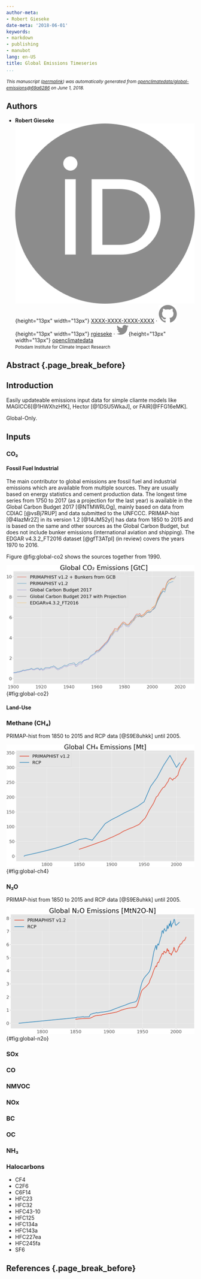 ```yaml
---
author-meta:
- Robert Gieseke
date-meta: '2018-06-01'
keywords:
- markdown
- publishing
- manubot
lang: en-US
title: Global Emissions Timeseries
...
```







<small><em>
This manuscript
([permalink](https://openclimatedata.github.io/global-emissions/v/69a6286e7e0d35c1769be6792c714a9f17e3f8eb/))
was automatically generated
from [openclimatedata/global-emissions@69a6286](https://github.com/openclimatedata/global-emissions/tree/69a6286e7e0d35c1769be6792c714a9f17e3f8eb)
on June 1, 2018.
</em></small>

## Authors



+ **Robert Gieseke**<br>
    ![ORCID icon](images/orcid.svg){height="13px" width="13px"}
    [XXXX-XXXX-XXXX-XXXX](https://orcid.org/XXXX-XXXX-XXXX-XXXX)
    · ![GitHub icon](images/github.svg){height="13px" width="13px"}
    [rgieseke](https://github.com/rgieseke)
    · ![Twitter icon](images/twitter.svg){height="13px" width="13px"}
    [openclimatedata](https://twitter.com/openclimatedata)<br>
  <small>
     Potsdam Institute for Climate Impact Research
  </small>



## Abstract {.page_break_before}





## Introduction

Easily updateable emissions input data for simple cliamte models like MAGICC6[@1HWXhzHfK], Hector [@1DSU5WkaJ], or FAIR[@FFG16eMK].

Global-Only.


## Inputs

### CO₂

#### Fossil Fuel Industrial

The main contributor to global emissions are fossil fuel and industrial emissions which are available from multiple sources.
They are usually based on energy statistics and cement production data.
The longest time series from 1750 to 2017 (as a projection for the last year) is available in the Global Carbon Budget 2017 [@NTMWRLOg], mainly based on data from CDIAC [@vsBj7RUP] and data submitted to the UNFCCC.
PRIMAP-hist [@4IazMr2Z] in its version 1.2 [@14JM52yI] has data from 1850 to 2015 and is based on the same and other sources as the Global Carbon Budget, but does not include bunker emissions (international aviation and shipping).
The EDGAR v4.3.2_FT2016 dataset [@gfT3ATpl] (in review) covers the years 1970 to 2016.

Figure @fig:global-co2 shows the sources together from 1990.

![Global Fossil Fuel and Industrial CO₂ Emissions from various datasets [(High Resolution)](images/global-co2.png)](images/global-co2.png){#fig:global-co2}


#### Land-Use

### Methane (CH₄)

PRIMAP-hist from 1850 to 2015 and RCP data [@S9E8uhkk] until 2005.

![Global Methane (CH₄) Emissions [(High Resolution)](images/global-ch4.png)](images/global-ch4.png){#fig:global-ch4}


### N₂O

PRIMAP-hist from 1850 to 2015 and RCP data [@S9E8uhkk] until 2005.

![Global N₂O Emissions [(High Resolution)](images/global-n2o.png)](images/global-n2o.png){#fig:global-n2o}


### SOx

### CO

### NMVOC

### NOx

### BC

### OC

### NH₃

### Halocarbons

- CF4
- C2F6
- C6F14
- HFC23
- HFC32
- HFC43-10
- HFC125
- HFC134a
- HFC143a
- HFC227ea
- HFC245fa
- SF6


## References {.page_break_before}

<!-- Explicitly insert bibliography here -->
<div id="refs"></div>
